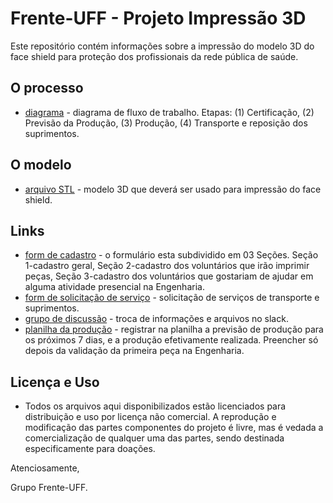 # Frente-UFF - Projeto Impressão 3D
Este repositório contém informações sobre a impressão do modelo 3D do face shield para proteção dos profissionais da rede pública de saúde.

## O processo
* [diagrama](https://github.com/front-uff/face-shield/blob/master/Produ%C3%A7%C3%A3o%20Impress%C3%A3o%203D.png) - diagrama de fluxo de trabalho. Etapas: (1) Certificação, (2) Previsão da Produção, (3) Produção, (4) Transporte e reposição dos suprimentos.

## O modelo
* [arquivo STL](https://github.com/front-uff/face-shield/blob/master/FRONT-UFF_Projeto_FaceShield-UFF-LAMMOC_v5.0_FINAL.stl) - modelo 3D que deverá ser usado para impressão do face shield.

## Links
* [form de cadastro](https://docs.google.com/forms/d/e/1FAIpQLSdFPDlcjhsMMDoAWQcDvu4kVBwjNyHbU-FldtyZqjQOhJpadg/viewform?usp=sf_link) - o formulário esta subdividido em 03 Seções. Seção 1-cadastro geral, Seção 2-cadastro dos voluntários que irão imprimir peças, Seção 3-cadastro dos voluntários que gostariam de ajudar em alguma atividade presencial na Engenharia.
* [form de solicitação de serviço](https://docs.google.com/forms/d/e/1FAIpQLScmVSwgP-cyMY1-ULJx2Oggd1KwDETfZByNtsV6e-jH_dta5w/viewform?usp=sf_link) - solicitação de serviços de transporte e suprimentos.
* [grupo de discussão](https://join.slack.com/t/cadvolcovid19/shared_invite/zt-d35cnbhg-vmubkFQcgEvXtvMY2LNB~Q) - troca de informações e arquivos no slack.
* [planilha da produção](https://docs.google.com/spreadsheets/d/1ngtxewBnuMOaN85QsyF6dQlnRIhlqPvghXnWPUqNe_0/edit?usp=sharing) - registrar na planilha a previsão de produção para os próximos 7 dias, e a produção efetivamente realizada. Preencher só depois da validação da primeira peça na Engenharia.

## Licença e Uso
* Todos os arquivos aqui disponibilizados estão licenciados para distribuição e uso por licença não comercial. A reprodução e modificação das partes componentes do projeto é livre, mas é vedada a comercialização de qualquer uma das partes, sendo destinada especificamente para doações.

Atenciosamente,

Grupo Frente-UFF.
